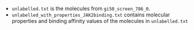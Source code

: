  - `unlabelled.txt` is the molecules from `gi50_screen_786_0`.
 - `unlabelled_with_properties_JAK2binding.txt` contains molecular properties and binding affinity values of the molecules in `unlabelled.txt`
